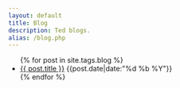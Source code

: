 ```yaml
---
layout: default
title: Blog
description: Ted blogs.
alias: /blog.php
---
```


<ul class="no-bullets">
  {% for post in site.tags.blog %}
    <li>
    	<div class="clearfix">
	    	<a class="align-left" href="{{ post.url }}">{{ post.title }}</a>
	    	<span class="align-right date"><time datetime="{{post.date|date:"%F"}}">{{post.date|date:"%d %b %Y"}}</time></span>
    	</div>
    </li>
  {% endfor %}
</ul>